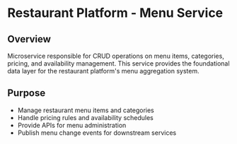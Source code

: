 # Restaurant Platform - Menu Service

## Overview
Microservice responsible for CRUD operations on menu items, categories, pricing, and availability management. This service provides the foundational data layer for the restaurant platform's menu aggregation system.

## Purpose
- Manage restaurant menu items and categories
- Handle pricing rules and availability schedules  
- Provide APIs for menu administration
- Publish menu change events for downstream services
